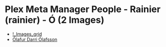 # Plex Meta Manager People - Rainier (rainier) - Ó (2 Images)

* [!_Images_grid](https://raw.githubusercontent.com/meisnate12/Plex-Meta-Manager-People-rainier/master/Ó/Images/%21_Images_grid.jpg)
* [Ólafur Darri Ólafsson](https://raw.githubusercontent.com/meisnate12/Plex-Meta-Manager-People-rainier/master/Ó/Images/%C3%93lafur%20Darri%20%C3%93lafsson.jpg)